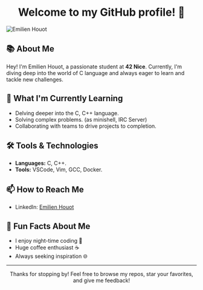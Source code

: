 <H1 align="center">Welcome to my GitHub profile! 👋</H1>

![Emilien Houot](https://github.com/EmlHT/EmlHT/assets/115173542/0ab5eff3-8fb0-43fa-81c7-894de6b96be9)

## 📚 About Me

Hey! I'm Emilien Houot, a passionate student at **42 Nice**. Currently, I'm diving deep into the world of C language and always eager to learn and tackle new challenges.

## 🌱 What I'm Currently Learning

- Delving deeper into the C, C++ language.
- Solving complex problems. (as minishell, IRC Server)
- Collaborating with teams to drive projects to completion.

## 🛠 Tools & Technologies

- **Languages:** C, C++.
- **Tools:** VSCode, Vim, GCC, Docker.

## 📫 How to Reach Me

- LinkedIn: [Emilien Houot](https://www.linkedin.com/in/emilien-houot/)
<!-- Email: your.email@example.com-->

## 🚀 Fun Facts About Me

- I enjoy night-time coding 🌙
- Huge coffee enthusiast ☕️
- Always seeking inspiration 🌐

---

<p align="center">
    Thanks for stopping by! Feel free to browse my repos, star your favorites, and give me feedback!
</p>

<!-- <p align="center">
    <img src="https://visitor-badge.glitch.me/badge?page_id=EmlHT.EmlHT" alt="Visitors Badge">
</p>
-->


<!--
**EmlHT/EmlHT** is a ✨ _special_ ✨ repository because its `README.md` (this file) appears on your GitHub profile.

Here are some ideas to get you started:

- 🔭 I’m currently working on ...
- 🌱 I’m currently learning ...
- 👯 I’m looking to collaborate on ...
- 🤔 I’m looking for help with ...
- 💬 Ask me about ...
- 📫 How to reach me: ...
- 😄 Pronouns: ...
- ⚡ Fun fact: ...
-->

